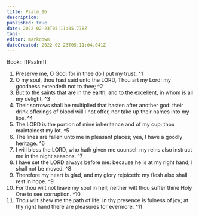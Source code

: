 ```yaml
---
title: Psalm_16
description: 
published: true
date: 2022-02-23T05:11:05.778Z
tags: 
editor: markdown
dateCreated: 2022-02-23T05:11:04.041Z
---
```


 Book:: [[Psalm]]
 1. Preserve me, O God: for in thee do I put my trust. ^1
 2. O my soul, thou hast said unto the LORD, Thou art my Lord: my goodness extendeth not to thee; ^2
 3. But to the saints that are in the earth, and to the excellent, in whom is all my delight. ^3
 4. Their sorrows shall be multiplied that hasten after another god: their drink offerings of blood will I not offer, nor take up their names into my lips. ^4
 5. The LORD is the portion of mine inheritance and of my cup: thou maintainest my lot. ^5
 6. The lines are fallen unto me in pleasant places; yea, I have a goodly heritage. ^6
 7. I will bless the LORD, who hath given me counsel: my reins also instruct me in the night seasons. ^7
 8. I have set the LORD always before me: because he is at my right hand, I shall not be moved. ^8
 9. Therefore my heart is glad, and my glory rejoiceth: my flesh also shall rest in hope. ^9
 10. For thou wilt not leave my soul in hell; neither wilt thou suffer thine Holy One to see corruption. ^10
 11. Thou wilt shew me the path of life: in thy presence is fulness of joy; at thy right hand there are pleasures for evermore. ^11
